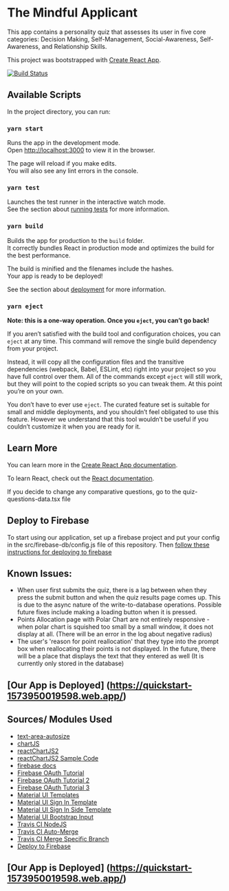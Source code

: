 # The Mindful Applicant 
This app contains a personality quiz that assesses its user in five core categories: Decision Making, Self-Management, Social-Awareness, Self-Awareness, and Relationship Skills. 

This project was bootstrapped with [Create React App](https://github.com/facebook/create-react-app).        

[![Build Status](https://travis-ci.com/skarim9/The-Mindful-Applicant.svg?token=EQsqRwKgMytt4RipPrDc&branch=main)](https://travis-ci.com/skarim9/The-Mindful-Applicant)

## Available Scripts

In the project directory, you can run:

### `yarn start`

Runs the app in the development mode.<br />
Open [http://localhost:3000](http://localhost:3000) to view it in the browser.

The page will reload if you make edits.<br />
You will also see any lint errors in the console.

### `yarn test`

Launches the test runner in the interactive watch mode.<br />
See the section about [running tests](https://facebook.github.io/create-react-app/docs/running-tests) for more information.

### `yarn build`

Builds the app for production to the `build` folder.<br />
It correctly bundles React in production mode and optimizes the build for the best performance.

The build is minified and the filenames include the hashes.<br />
Your app is ready to be deployed!

See the section about [deployment](https://facebook.github.io/create-react-app/docs/deployment) for more information.

### `yarn eject`

**Note: this is a one-way operation. Once you `eject`, you can’t go back!**

If you aren’t satisfied with the build tool and configuration choices, you can `eject` at any time. This command will remove the single build dependency from your project.

Instead, it will copy all the configuration files and the transitive dependencies (webpack, Babel, ESLint, etc) right into your project so you have full control over them. All of the commands except `eject` will still work, but they will point to the copied scripts so you can tweak them. At this point you’re on your own.

You don’t have to ever use `eject`. The curated feature set is suitable for small and middle deployments, and you shouldn’t feel obligated to use this feature. However we understand that this tool wouldn’t be useful if you couldn’t customize it when you are ready for it.

## Learn More

You can learn more in the [Create React App documentation](https://facebook.github.io/create-react-app/docs/getting-started).

To learn React, check out the [React documentation](https://reactjs.org/).



If you decide to change any comparative questions, go to the quiz-questions-data.tsx file


## Deploy to Firebase
To start using our application, set up a firebase project and put your config in the src/firebase-db/config.js file of this repository. Then [follow these instructions for deploying to firebase](https://www.robinwieruch.de/firebase-deploy-react-js)

## Known Issues:
* When user first submits the quiz, there is a lag between when they press the submit button and when the quiz results page comes up. This is due to the async nature of the write-to-database operations. Possible future fixes include making a loading button when it is pressed.
* Points Allocation page with Polar Chart are not entirely responsive - when polar chart is squished too small by a small window, it does not display at all. (There will be an error in the log about negative radius)
* The user's 'reason for point reallocation' that they type into the prompt box when reallocating their points is not displayed. In the future, there will be a place that displays the text that they entered as well (It is currently only stored in the database)


## [Our App is Deployed] (https://quickstart-1573950019598.web.app/)

## Sources/ Modules Used
* [text-area-autosize](https://www.npmjs.com/package/react-textarea-autosize)
* [chartJS](https://www.chartjs.org/)
* [reactChartJS2](https://www.npmjs.com/package/react-chartjs-2)
* [reactChartJS2 Sample Code](https://github.com/jerairrest/react-chartjs-2/blob/master/example/src/components/polar.js)
* [firebase docs](https://firebase.google.com/docs)
* [Firebase OAuth Tutorial](https://blog.logrocket.com/user-authentication-firebase-react-apps/)
* [Firebase OAuth Tutorial 2](https://levelup.gitconnected.com/authentication-using-firebase-and-react-js-99392c6fa58b)
* [Firebase OAuth Tutorial 3](https://dev.to/itnext/user-auth-with-firebase-and-react-1725)
* [Material UI Templates](https://material-ui.com/getting-started/templates/)
* [Material UI Sign In Template](https://github.com/mui-org/material-ui/tree/master/docs/src/pages/getting-started/templates/sign-in)
* [Material UI Sign In Side Template](https://github.com/mui-org/material-ui/tree/master/docs/src/pages/getting-started/templates/sign-in-side)
* [Material UI Bootstrap Input](https://material-ui.com/components/text-fields/)
* [Travis CI NodeJS](https://docs.travis-ci.com/user/languages/javascript-with-nodejs/)
* [Travis CI Auto-Merge](https://medium.com/@allmonty/automerge-with-travis-ci-and-coveralls-to-elixir-248d1c6d2531)
* [Travis CI Merge Specific Branch](https://stackoverflow.com/questions/31338562/travisci-run-after-success-on-a-specific-branch)
* [Deploy to Firebase](https://www.robinwieruch.de/firebase-deploy-react-js)

## [Our App is Deployed] (https://quickstart-1573950019598.web.app/)

